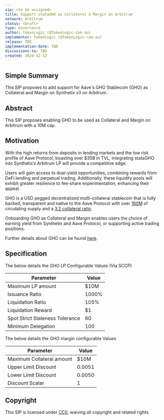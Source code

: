 ```yaml
---
sip: <to be assigned>
title: Support stataGHO as Collateral & Margin on Arbitrum
network: Arbitrum
status: <Draft>
type: Governance
author: TokenLogic (@TokenLogic-com-au)
implementor: TokenLogic (@TokenLogic-com-au)
release: TBD
implementation-date: TBD
discussions-to: TBD
created: 2024-12-12
---
```


## Simple Summary

This SIP proposes to add support for Aave's GHO Stablecoin (GHO) as Collateral and Margin on Synthetix v3 on Arbitrum.

## Abstract

This SIP proposes enabling GHO to be used as Collateral and Margin on Arbitrum with a 10M cap.

## Motivation

With the high returns from deposits in lending markets and the low risk profile of Aave Protocol, boasting over $35B in TVL, integrating stataGHO into Synthetix’s Arbitrum LP will provide a competitive edge.

Users will gain access to dual-yield opportunities, combining rewards from DeFi lending and perpetual trading. Additionally, these liquidity pools will exhibit greater resilience to fee-share experimentation, enhancing their appeal.

GHO is a USD pegged decentralized multi-collateral stablecoin that is fully backed, transparent and native to the Aave Protocol with over [160M](https://aave.tokenlogic.xyz/gho) of circulating supply and a [3.2 collateral ratio](https://aave.tokenlogic.xyz/collateral).

Onboarding GHO as Collateral and Margin enables users the choice of earning yield from Synthetix and Aave Protocol, or supporting active trading positions.

Further details about GHO can be found [here](https://docs.gho.xyz/).

## Specification

The below details the GHO LP Configurable Values (Via SCCP)

| Parameter                       | Value |
| ------------------------------- | ----- |
| Maximum LP amount               | $10M  |
| Issuance Ratio                  | 1000% |
| Liquidation Ratio               | 105%  |
| Liquidation Reward              | $1    |
| Spot Strict Staleness Tolerance | 60    |
| Minimum Delegation              | 100   |

The below details the GHO margin configurable Values

| Parameter                 | Value  |
| ------------------------- | ------ |
| Maximum Collateral amount | $10M   |
| Upper Limit Discount      | 0.0051 |
| Lower Limit Discount      | 0.0050 |
| Discount Scalar           | 1      |

## Copyright

This SIP is licensed under [CC0](https://creativecommons.org/publicdomain/zero/1.0/), waiving all copyright and related rights.
